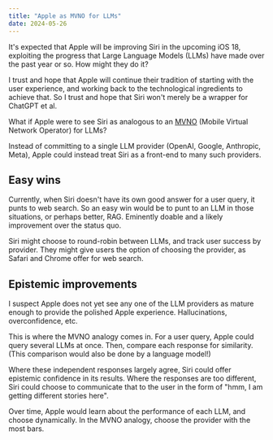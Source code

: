 ```yaml
---
title: "Apple as MVNO for LLMs"
date: 2024-05-26
---
```


It's expected that Apple will be improving Siri in the upcoming iOS 18, exploiting the progress that Large Language Models (LLMs) have made over the past year or so. How might they do it?

I trust and hope that Apple will continue their tradition of starting with the user experience, and working back to the technological ingredients to achieve that. So I trust and hope that Siri won't merely be a wrapper for ChatGPT et al.

What if Apple were to see Siri as analogous to an [MVNO](https://en.wikipedia.org/wiki/Mobile_virtual_network_operator) (Mobile Virtual Network Operator) for LLMs?

Instead of committing to a single LLM provider (OpenAI, Google, Anthropic, Meta), Apple could instead treat Siri as a front-end to many such providers.

## Easy wins

Currently, when Siri doesn't have its own good answer for a user query, it punts to web search. So an easy win would be to punt to an LLM in those situations, or perhaps better, RAG. Eminently doable and a likely improvement over the status quo.

Siri might choose to round-robin between LLMs, and track user success by provider. They might give users the option of choosing the provider, as Safari and Chrome offer for web search.

## Epistemic improvements

I suspect Apple does not yet see any one of the LLM providers as mature enough to provide the polished Apple experience. Hallucinations, overconfidence, etc.

This is where the MVNO analogy comes in. For a user query, Apple could query several LLMs at once. Then, compare each response for similarity. (This comparison would also be done by a language model!)

Where these independent responses largely agree, Siri could offer epistemic confidence in its results. Where the responses are too different, Siri could choose to communicate that to the user in the form of "hmm, I am getting different stories here".

Over time, Apple would learn about the performance of each LLM, and choose dynamically. In the MVNO analogy, choose the provider with the most bars.